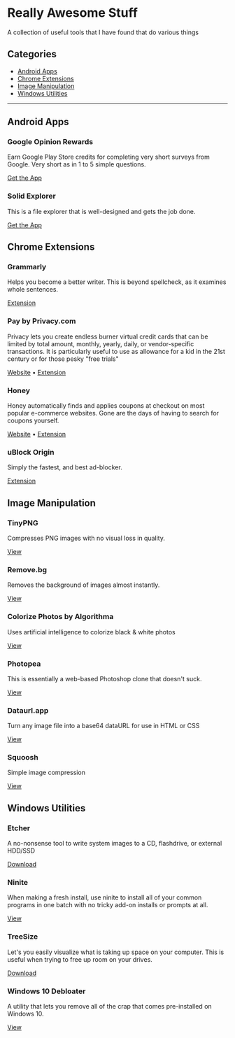 # Really Awesome Stuff
A collection of useful tools that I have found that do various things

## Categories
* [Android Apps](#android-apps)
* [Chrome Extensions](#chrome-extensions)
* [Image Manipulation](#image-manipulation)
* [Windows Utilities](#windows-utilities)

____
## Android Apps

### Google Opinion Rewards
Earn Google Play Store credits for completing very short surveys from Google. Very short as in 1 to 5 simple questions.

[Get the App](https://play.google.com/store/apps/details?id=com.google.android.apps.paidtasks&hl=en_US)

### Solid Explorer
This is a file explorer that is well-designed and gets the job done.

[Get the App](https://play.google.com/store/apps/details?id=pl.solidexplorer2&hl=en_US)

## Chrome Extensions

### Grammarly
Helps you become a better writer. This is beyond spellcheck, as it examines whole sentences.

[Extension](https://chrome.google.com/webstore/detail/grammarly-for-chrome/kbfnbcaeplbcioakkpcpgfkobkghlhen)

### Pay by Privacy.com
Privacy lets you create endless burner virtual credit cards that can be limited by total amount, monthly, yearly, daily, or vendor-specific transactions. 
It is particularly useful to use as allowance for a kid in the 21st century or for those pesky "free trials"

[Website](https://privacy.com/join/H3YCE) • [Extension](https://chrome.google.com/webstore/detail/pay-by-privacycom/hmgpakheknboplhmlicfkkgjipfabmhp)

### Honey
Honey automatically finds and applies coupons at checkout on most popular e-commerce websites. Gone are the days of having to search for coupons yourself.

[Website](https://www.joinhoney.com/ref/73ya1lm) • [Extension](https://chrome.google.com/webstore/detail/honey/bmnlcjabgnpnenekpadlanbbkooimhnj)

### uBlock Origin
Simply the fastest, and best ad-blocker.

[Extension](https://chrome.google.com/webstore/detail/ublock-origin/cjpalhdlnbpafiamejdnhcphjbkeiagm)


## Image Manipulation

### TinyPNG
Compresses PNG images with no visual loss in quality.

[View](https://tinypng.com)

### Remove.bg
Removes the background of images almost instantly.

[View](https://remove.bg)

### Colorize Photos by Algorithma
Uses artificial intelligence to colorize black & white photos

[View](https://demos.algorithmia.com/colorize-photos)

### Photopea
This is essentially a web-based Photoshop clone that doesn't suck.

[View](https://www.photopea.com/)

### Dataurl.app
Turn any image file into a base64 dataURL for use in HTML or CSS

[View](https://dataurl.app/)

### Squoosh
Simple image compression

[View](https://squoosh.app/)


## Windows Utilities

### Etcher
A no-nonsense tool to write system images to a CD, flashdrive, or external HDD/SSD

[Download](https://www.balena.io/etcher/)

### Ninite
When making a fresh install, use ninite to install all of your common programs in one batch with no tricky add-on installs or prompts at all.

[View](https://ninite.com)

### TreeSize
Let's you easily visualize what is taking up space on your computer. This is useful when trying to free up room on your drives.

[Download](https://www.jam-software.com/treesize_free)

### Windows 10 Debloater
A utility that lets you remove all of the crap that comes pre-installed on Windows 10.

[View](https://github.com/Sycnex/Windows10Debloater)
